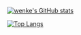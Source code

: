 [![wenke's GitHub stats](https://github-readme-stats.vercel.app/api?username=wenkexia&show_icons=true&theme=highcontrast)](https://github.com/anuraghazra/github-readme-stats)

[![Top Langs](https://github-readme-stats.vercel.app/api/top-langs/?username=wenkexia&theme=highcontrast)](https://github.com/anuraghazra/github-readme-stats)
